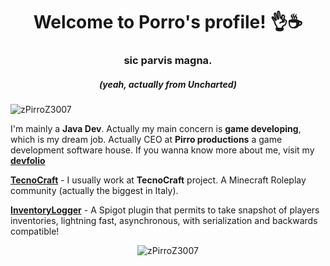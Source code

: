 <h1 align="center">Welcome to Porro's profile! 👌☕</h1>
<h3 align="center">sic parvis magna.</h1>
<h5 align="center">(yeah, actually from Uncharted)</h5>

<p align="left"> <img src="https://komarev.com/ghpvc/?username=zPirroZ3007" alt="zPirroZ3007" /> </p>

I'm mainly a **Java Dev**. Actually my main concern is **game developing**, which is my dream job.
Actually CEO at **Pirro productions** a game development software house.
If you wanna know more about me, visit my [**devfolio**](https://www.pirro.me)

[**TecnoCraft**](https://github.com/TecnoCraftNet) - I usually work at **TecnoCraft** project. A Minecraft Roleplay community (actually the biggest in Italy).

[**InventoryLogger**](https://github.com/zPirroZ3007/InventoryLogger) - A Spigot plugin that permits to take snapshot of players inventories, lightning fast, asynchronous, with serialization and backwards compatible!


<p align="center"><img src="https://github-readme-stats.vercel.app/api?username=zPirroZ3007&show_icons=true&count_private=true" alt="zPirroZ3007" /></p>
